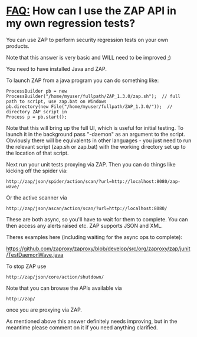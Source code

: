 # [FAQ:](FAQtoplevel) How can I use the ZAP API in my own regression tests?

You can use ZAP to perform security regression tests on your own products.

Note that this answer is very basic and WILL need to be improved ;)

You need to have installed Java and ZAP.

To launch ZAP from a java program you can do something like:
```
ProcessBuilder pb = new ProcessBuilder("/home/myuser/fullpath/ZAP_1.3.0/zap.sh");  // full path to script, use zap.bat on Windows
pb.directory(new File("/home/myuser/fullpath/ZAP_1.3.0/"));  // directory ZAP script in
Process p = pb.start();
```
Note that this will bring up the full UI, which is useful for initial testing.
To launch it in the background pass "-daemon" as an argument to the script.
Obviously there will be equivalents in other languages - you just need to run the relevant script (zap.sh or zap.bat) with the working directory set up to the location of that script.

Next run your unit tests proxying via ZAP.
Then you can do things like kicking off the spider via:
```
http://zap/json/spider/action/scan/?url=http://localhost:8080/zap-wave/
```
Or the active scanner via
```
http://zap/json/ascan/action/scan/?url=http://localhost:8080/
```
These are both async, so you'll have to wait for them to complete.
You can then access any alerts raised etc.
ZAP supports JSON and XML.

Theres examples here (including waiting for the async ops to complete):

https://github.com/zaproxy/zaproxy/blob/develop/src/org/zaproxy/zap/junit/TestDaemonWave.java

To stop ZAP use
```
http://zap/json/core/action/shutdown/
```
Note that you can browse the APIs available via
```
http://zap/
```
once you are proxying via ZAP.

As mentioned above this answer definitely needs improving, but in the meantime please comment on it if you need anything clarified.